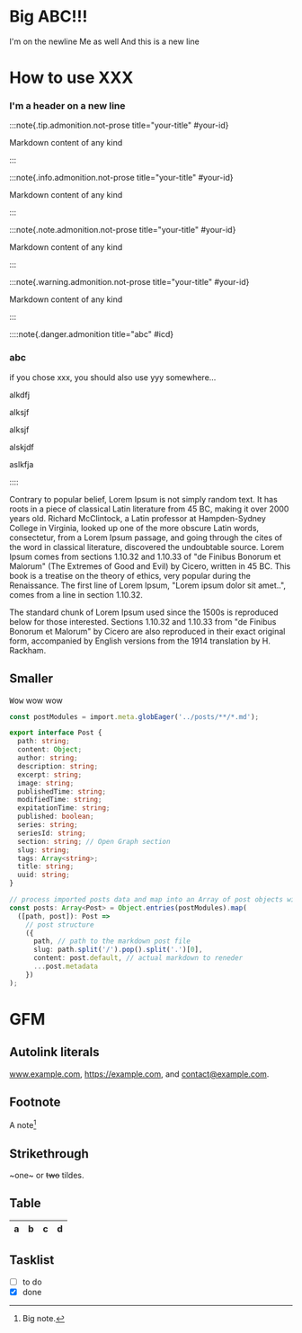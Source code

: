 # Big ABC!!!

I'm on the newline
Me as well
And this is a new line

# How to use XXX

### I'm a header on a new line

:::note{.tip.admonition.not-prose title="your-title" #your-id}

Markdown content of any kind

:::

:::note{.info.admonition.not-prose title="your-title" #your-id}

Markdown content of any kind

:::

:::note{.note.admonition.not-prose title="your-title" #your-id}

Markdown content of any kind

:::

:::note{.warning.admonition.not-prose title="your-title" #your-id}

Markdown content of any kind

:::

::::note{.danger.admonition title="abc" #icd}

### abc

if you chose xxx, you should also use yyy somewhere…

alkdfj

alksjf

alksjf

alskjdf

aslkfja

::::

Contrary to popular belief, Lorem Ipsum is not simply random text. It has roots in a piece of classical Latin literature from 45 BC, making it over 2000 years old. Richard McClintock, a Latin professor at Hampden-Sydney College in Virginia, looked up one of the more obscure Latin words, consectetur, from a Lorem Ipsum passage, and going through the cites of the word in classical literature, discovered the undoubtable source. Lorem Ipsum comes from sections 1.10.32 and 1.10.33 of "de Finibus Bonorum et Malorum" (The Extremes of Good and Evil) by Cicero, written in 45 BC. This book is a treatise on the theory of ethics, very popular during the Renaissance. The first line of Lorem Ipsum, "Lorem ipsum dolor sit amet..", comes from a line in section 1.10.32.

The standard chunk of Lorem Ipsum used since the 1500s is reproduced below for those interested. Sections 1.10.32 and 1.10.33 from "de Finibus Bonorum et Malorum" by Cicero are also reproduced in their exact original form, accompanied by English versions from the 1914 translation by H. Rackham.

## Smaller

<kbd class="key">Wow</kbd> wow wow

```ts
const postModules = import.meta.globEager('../posts/**/*.md');

export interface Post {
  path: string;
  content: Object;
  author: string;
  description: string;
  excerpt: string;
  image: string;
  publishedTime: string;
  modifiedTime: string;
  expitationTime: string;
  published: boolean;
  series: string;
  seriesId: string;
  section: string; // Open Graph section
  slug: string;
  tags: Array<string>;
  title: string;
  uuid: string;
}

// process imported posts data and map into an Array of post objects with semantical structure
const posts: Array<Post> = Object.entries(postModules).map(
  ([path, post]): Post =>
    // post structure
    ({
      path, // path to the markdown post file
      slug: path.split('/').pop().split('.')[0],
      content: post.default, // actual markdown to reneder
      ...post.metadata
    })
);
```

# GFM

## Autolink literals

www.example.com, https://example.com, and contact@example.com.

## Footnote

A note[^1]

[^1]: Big note.

## Strikethrough

~one~ or ~~two~~ tildes.

## Table

| a   | b   |   c |  d  |
| --- | :-- | --: | :-: |

## Tasklist

- [ ] to do
- [x] done
